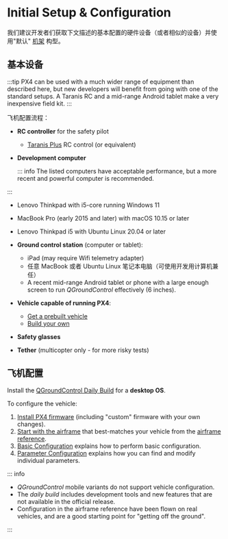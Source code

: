 # Initial Setup & Configuration

我们建议开发者们获取下文描述的基本配置的硬件设备（或者相似的设备）并使用"默认" <a href="../airframes/airframe_reference.md">机架</a> 构型。

## 基本设备

:::tip
PX4 can be used with a much wider range of equipment than described here, but new developers will benefit from going with one of the standard setups.
A Taranis RC and a mid-range Android tablet make a very inexpensive field kit.
:::

飞机配置流程：

- **RC controller** for the safety pilot
  - [Taranis Plus](https://www.frsky-rc.com/product/taranis-x9d-plus-2/) RC control (or equivalent)

- **Development computer**

  ::: info
  The listed computers have acceptable performance, but a more recent and powerful computer is recommended.

:::

  - Lenovo Thinkpad with i5-core running Windows 11
  - MacBook Pro (early 2015 and later) with macOS 10.15 or later
  - Lenovo Thinkpad i5 with Ubuntu Linux 20.04 or later

- **Ground control station** (computer or tablet):
  - iPad (may require Wifi telemetry adapter)
  - 任意 MacBook 或者 Ubuntu Linux 笔记本电脑（可使用开发用计算机兼任）
  - A recent mid-range Android tablet or phone with a large enough screen to run _QGroundControl_ effectively (6 inches).

- **Vehicle capable of running PX4**:
  - [Get a prebuilt vehicle](../complete_vehicles_mc/index.md)
  - [Build your own](../frames_multicopter/kits.md)

- **Safety glasses**

- **Tether** (multicopter only - for more risky tests)

## 飞机配置

Install the [QGroundControl Daily Build](../dev_setup/qgc_daily_build.md) for a **desktop OS**.

To configure the vehicle:

1. [Install PX4 firmware](../config/firmware.md#installing-px4-main-beta-or-custom-firmware) (including "custom" firmware with your own changes).
2. [Start with the airframe](../config/airframe.md) that best-matches your vehicle from the [airframe reference](../airframes/airframe_reference.md).
3. [Basic Configuration](../config/index.md) explains how to perform basic configuration.
4. [Parameter Configuration](../advanced_config/parameters.md) explains how you can find and modify individual parameters.

::: info

- _QGroundControl_ mobile variants do not support vehicle configuration.
- The _daily build_ includes development tools and new features that are not available in the official release.
- Configuration in the airframe reference have been flown on real vehicles, and are a good starting point for "getting off the ground".

:::
